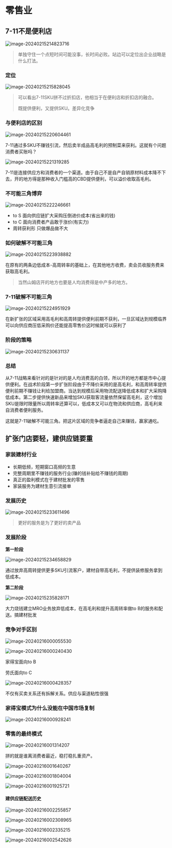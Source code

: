 # 零售业



## 7-11不是便利店



![image-20240215214823716](林奇拾贝.assets/image-20240215214823716.png)

> 单独守住一个点短时间可能没事，长时间必败。站边可以定位出企业战略是什么打法。



### 定位



![image-20240215215828045](林奇拾贝.assets/image-20240215215828045.png)



> 可以看出7-11SKU拼不过折扣店，他相当于在便利店和折扣店的融合。
>
> 既提供便利，又提供SKU。差异化竞争



### 与便利店的区别

![image-20240215220604461](林奇拾贝.assets/image-20240215220604461.png)



7-11通过多SKU不赚钱引流，然后卖半成品高毛利的预制菜来获利。这就有个问题消费者买账吗？



![image-20240215221319285](林奇拾贝.assets/image-20240215221319285.png)



7-11是连接供应方和消费者的一个渠道。由于自己不是自产自销原材料成本降不下去，开的地方得是那种收入门槛高的CBD提供便利，可以溢价收取高毛利。



### 不可能三角博弈



![image-20240215222246661](林奇拾贝.assets/image-20240215222246661.png)



- to S 面向供应链扩大采购压倒进价成本(省出来的钱)
- to C 面向消费者产品敢于涨价(有实力)
- 周转获利形 只做爆品做不大



### 如何破解不可能三角



![image-20240215223938882](林奇拾贝.assets/image-20240215223938882.png)



在原有的两条边低成本-高周转率的基础上，在其他地方收费，卖会员收服务费来获取高毛利。

> 当然山姆店开的地方也要是人均消费得是中产多的地方。



### 7-11破解不可能三角



![image-20240215224951929](林奇拾贝.assets/image-20240215224951929.png)



在新扩张的区域采用高毛利和高周转提供便利前期不获利，一旦区域达到规模临界可以向供应商压低采购价还能提高零售价这时候就可以获利了



### 阶段的策略

![image-20240215230631137](林奇拾贝.assets/image-20240215230631137.png)



### 总结

从7-11战略来看针对的是针对的是人均消费高的白领，所以开的地方都是市中心提供便利。在战术阶段第一步扩张阶段由于不降价采用的是高毛利，和高周转率提供便利前期不赚钱让利给加盟商。当达到规模后采用物流配送降低成本和扩大采购降低成本。第二步提供快速新品来增加SKU获取客流量依然保留高毛利，这个增加SKU是限时限量所以周转率还算可以，低成本又可以在物流和供应商，高毛利来自消费者便利服务。

这就是7-11破解不可能三角。把这片区域的竞争者逼走自己来赚钱，赢家通吃。





## 扩张门店要轻，建供应链要重



### 家装建材行业

- 长期低频，短期窗口高频的生意
- 完整周期里不赚钱的服务行业(赚的钱补贴给不赚钱的周期)
- 真正的盈利模式在于建材批发的零售
- 家装服务为建材生意引流接单



### 发展历史

![image-20240215233611496](林奇拾贝.assets/image-20240215233611496.png)

> 更好的服务是为了更好的卖产品



### 发展阶段



**第一阶段**



![image-20240215234658829](林奇拾贝.assets/image-20240215234658829.png)



通过放弃高周转提供更多SKU引流客户，建材自带高毛利，不提供装修服务拿到低成本。

 

**第二阶段**



![image-20240215235828171](林奇拾贝.assets/image-20240215235828171.png)



大力烧钱建立MRO业务放弃低成本，在高毛利和提升高周转率做to B的服务和配送。搞建材批发



### 竞争对手区别

![image-20240216000055530](林奇拾贝.assets/image-20240216000055530.png)





![image-20240216000240430](林奇拾贝.assets/image-20240216000240430.png)



家得宝面向to B 

劳氏面向to C



![image-20240216000428357](林奇拾贝.assets/image-20240216000428357.png)



不仅有买卖关系还有拆解关系。供应与渠道粘性很强



### 家得宝模式为什么没能在中国市场复制



![image-20240216000928241](林奇拾贝.assets/image-20240216000928241.png)



### 零售的最终模式

![image-20240216001314207](林奇拾贝.assets/image-20240216001314207.png)



拼的就是谁离消费者最近，稳打稳扎重资产。



![image-20240216001640267](林奇拾贝.assets/image-20240216001640267.png)



![image-20240216001804004](林奇拾贝.assets/image-20240216001804004.png)





![image-20240216001925721](林奇拾贝.assets/image-20240216001925721.png)



#### 建供应链配送历史



![image-20240216002255857](林奇拾贝.assets/image-20240216002255857.png)



![image-20240216002308965](林奇拾贝.assets/image-20240216002308965.png)



![image-20240216002335215](林奇拾贝.assets/image-20240216002335215.png)



![image-20240216002542626](林奇拾贝.assets/image-20240216002542626.png)